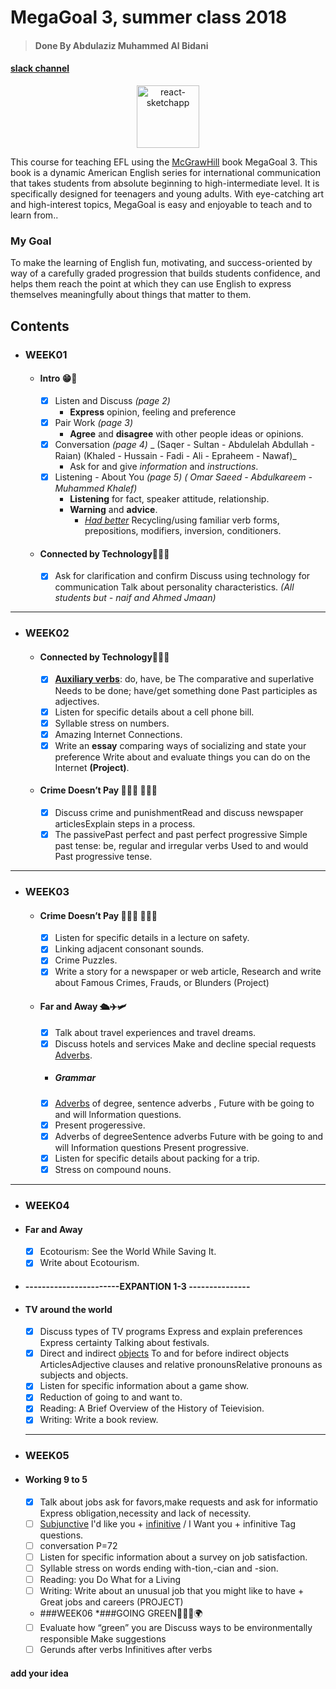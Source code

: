 # MegaGoal 3, summer class 2018
> #### Done By Abdulaziz Muhammed Al Bidani

#### [slack channel](https://schoolaqiq.slack.com/messages/DBE86C015/)

<div align="center">
  <img alt="react-sketchapp" src="http://ancosanvcc.com/wp/wp-content/uploads/2015/12/head-love-learning.png" style="max-height:163px; width:100; height: auto; max-width:100%" />
</div>


This course for teaching EFL using the [McGrawHill](https://www.mheducation.com/) book MegaGoal 3. This book is a dynamic American English series for international communication that takes students from absolute beginning to high-intermediate level. It is specifically designed for teenagers and young adults. With eye-catching art and high-interest topics, MegaGoal is easy and enjoyable to teach and to learn from..

### My Goal
To make the learning of English fun, motivating, and success-oriented by way of a carefully graded progression that builds students confidence, and helps them reach the point at which they can use English to express themselves meaningfully about things that matter to them.

## Contents
* ### WEEK01
  * #### Intro 😁🎉
    - [x] Listen and Discuss   _(page 2)_
      - **Express** opinion, feeling and preference
    - [x] Pair Work   _(page 3)_
      - **Agree** and **disagree** with other people ideas or opinions.
    - [x] Conversation   _(page 4)_ _ (Saqer - Sultan - Abdulelah Abdullah - Raian) (Khaled - Hussain - Fadi - Ali - Epraheem - Nawaf)_
      - Ask for and give *information* and *instructions*.
    * [x] Listening - About You   _(page 5)_ _( Omar Saeed - Abdulkareem - Muhammed Khalef)_
      - **Listening** for fact, speaker attitude, relationship.
      - **Warning** and **advice**.
        - [*Had better*](https://en.wikipedia.org/wiki/English_modal_verbs#ought) Recycling/using familiar verb forms, prepositions, modifiers, inversion, conditioners.
  * #### Connected by Technology👨🏻‍💻
    - [x] Ask for clarification and confirm Discuss using technology for communication Talk about personality characteristics.
    _(All students but - naif and Ahmed Jmaan)_
***
* ### WEEK02
  * #### Connected by Technology👨🏻‍💻
    - [x] [**Auxiliary verbs**](https://en.wikipedia.org/wiki/Auxiliary_verb): do, have, be The comparative and superlative Needs to be done; have/get something done Past participles as adjectives.
    - [x] Listen for specific details about a cell phone bill.
    - [x] Syllable stress on numbers.
    - [x] Amazing Internet Connections.
    - [x] Write an **essay** comparing ways of socializing and state your preference Write about and evaluate things you can do on the Internet **(Project)**.
  * #### Crime Doesn’t Pay 👨🏻‍✈️ 🕵🏻‍♂️
    - [x]  Discuss crime and punishmentRead and discuss newspaper articlesExplain steps in a process.
    - [x]  The passivePast perfect and past perfect progressive Simple past tense: be, regular and irregular verbs Used to and would Past progressive tense.
***
* ### WEEK03
  * #### Crime Doesn’t Pay 👨🏻‍✈️ 🕵🏻‍♂️
    - [x] Listen for specific details in a lecture on safety.
    - [x] Linking adjacent consonant sounds.
    - [x] Crime Puzzles.
    - [x] Write a story for a newspaper or web article, Research and write about Famous Crimes, Frauds, or Blunders (Project)

  * #### Far and Away 🛳✈️🛩
    - [x] Talk about travel experiences and travel dreams. 
    - [x] Discuss hotels and services Make and decline special requests [Adverbs](https://en.wikipedia.org/wiki/Adverb).
    * ##### _Grammar_
    - [x] [Adverbs](https://en.wikipedia.org/wiki/Adverb) of degree, sentence adverbs , Future with be going to and will lnformation questions.
    - [x] Present progeressive.
    - [x] Adverbs of degreeSentence adverbs Future with be going to and will Information questions Present progressive.
    - [x] Listen for specific details about packing for a trip.
    - [x] Stress on compound nouns.
 ***
 * ### WEEK04
  * #### Far and Away
    - [x] Ecotourism: See the World While Saving It.
    - [x] Write about Ecotourism.
  * #### -----------------------EXPANTION 1-3 ---------------
  * #### TV around the world
    - [x] Discuss types of TV programs Express and explain preferences Express certainty Talking about festivals.
    - [x] Direct and indirect [objects](https://en.wikipedia.org/wiki/Object_(grammar)) To and for before indirect objects ArticlesAdjective clauses and relative pronounsRelative pronouns as subjects and objects.
    - [x] Listen for specific information about a game show.
    - [x] Reduction of going to and want to.
    - [x] Reading: A Brief Overview of the History of Teievision.
    - [x] Writing: Write a book review.
    ***
* ### WEEK05
 * #### Working 9 to 5
    - [x] Talk about jobs ask for favors,make requests and ask for informatio Express obligation,necessity and lack of necessity.
    - [ ] [Subjunctive](https://en.wikipedia.org/wiki/Subjunctive_mood) l'd like you + [infinitive](https://en.wikipedia.org/wiki/Infinitive) / I Want you + infinitive Tag questions.
    - [ ] conversation P=72
    - [ ] Listen for specific information about a survey on job satisfaction.
    - [ ] Syllable stress on words ending with-tion,-cian and -sion.
    - [ ] Reading: you Do What for a Living
    - [ ] Writing: Write about an unusual job that you might like to have + Great jobs and careers (PROJECT)
    * ###WEEK06
    *###GOING GREEN👨🏼‍🌾🌍 
    - [ ] Evaluate how “green” you are Discuss ways to be environmentally responsible Make suggestions
    - [ ] Gerunds after verbs Infinitives after verbs
#### add your idea
